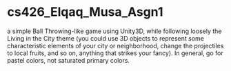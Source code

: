 # cs426_Elqaq_Musa_Asgn1
a simple Ball Throwing-like game using Unity3D, while following loosely the Living in the City theme (you could use 3D objects to represent some characteristic elements of your city or neighborhood, change the projectiles to local fruits, and so on, anything that strikes your fancy). In general, go for pastel colors, not saturated primary colors. 
